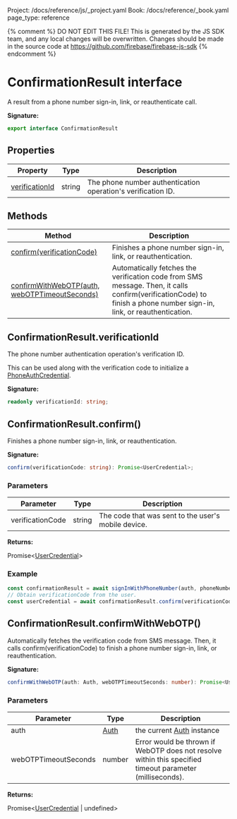 Project: /docs/reference/js/_project.yaml
Book: /docs/reference/_book.yaml
page_type: reference

{% comment %}
DO NOT EDIT THIS FILE!
This is generated by the JS SDK team, and any local changes will be
overwritten. Changes should be made in the source code at
https://github.com/firebase/firebase-js-sdk
{% endcomment %}

# ConfirmationResult interface
A result from a phone number sign-in, link, or reauthenticate call.

<b>Signature:</b>

```typescript
export interface ConfirmationResult 
```

## Properties

|  Property | Type | Description |
|  --- | --- | --- |
|  [verificationId](./auth.confirmationresult.md#confirmationresultverificationid) | string | The phone number authentication operation's verification ID. |

## Methods

|  Method | Description |
|  --- | --- |
|  [confirm(verificationCode)](./auth.confirmationresult.md#confirmationresultconfirm) | Finishes a phone number sign-in, link, or reauthentication. |
|  [confirmWithWebOTP(auth, webOTPTimeoutSeconds)](./auth.confirmationresult.md#confirmationresultconfirmwithwebotp) | Automatically fetches the verification code from SMS message. Then, it calls confirm(verificationCode) to finish a phone number sign-in, link, or reauthentication. |

## ConfirmationResult.verificationId

The phone number authentication operation's verification ID.

This can be used along with the verification code to initialize a [PhoneAuthCredential](./auth.phoneauthcredential.md#phoneauthcredential_class)<!-- -->.

<b>Signature:</b>

```typescript
readonly verificationId: string;
```

## ConfirmationResult.confirm()

Finishes a phone number sign-in, link, or reauthentication.

<b>Signature:</b>

```typescript
confirm(verificationCode: string): Promise<UserCredential>;
```

### Parameters

|  Parameter | Type | Description |
|  --- | --- | --- |
|  verificationCode | string | The code that was sent to the user's mobile device. |

<b>Returns:</b>

Promise&lt;[UserCredential](./auth.usercredential.md#usercredential_interface)<!-- -->&gt;

### Example


```javascript
const confirmationResult = await signInWithPhoneNumber(auth, phoneNumber, applicationVerifier);
// Obtain verificationCode from the user.
const userCredential = await confirmationResult.confirm(verificationCode);

```

## ConfirmationResult.confirmWithWebOTP()

Automatically fetches the verification code from SMS message. Then, it calls confirm(verificationCode) to finish a phone number sign-in, link, or reauthentication.

<b>Signature:</b>

```typescript
confirmWithWebOTP(auth: Auth, webOTPTimeoutSeconds: number): Promise<UserCredential | undefined>;
```

### Parameters

|  Parameter | Type | Description |
|  --- | --- | --- |
|  auth | [Auth](./auth.auth.md#auth_interface) | the current [Auth](./auth.auth.md#auth_interface) instance |
|  webOTPTimeoutSeconds | number | Error would be thrown if WebOTP does not resolve within this specified timeout parameter (milliseconds). |

<b>Returns:</b>

Promise&lt;[UserCredential](./auth.usercredential.md#usercredential_interface) \| undefined&gt;

